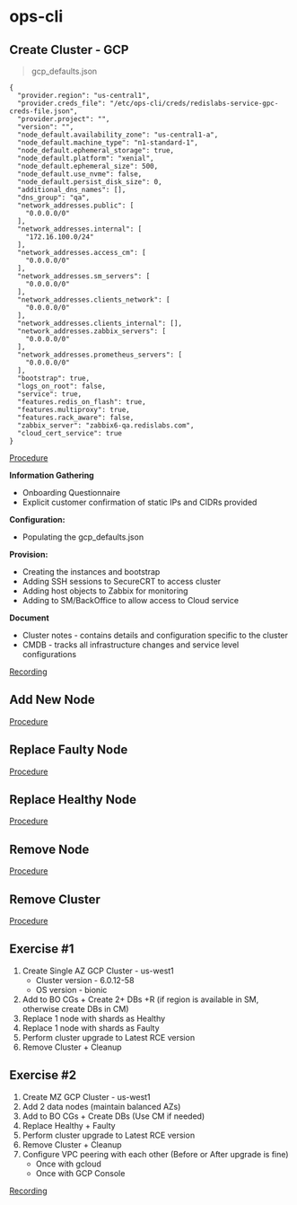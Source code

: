 # ops-cli

## Create Cluster - GCP

> gcp_defaults.json

```shell
{
  "provider.region": "us-central1",
  "provider.creds_file": "/etc/ops-cli/creds/redislabs-service-gpc-creds-file.json",
  "provider.project": "",
  "version": "",
  "node_default.availability_zone": "us-central1-a",
  "node_default.machine_type": "n1-standard-1",
  "node_default.ephemeral_storage": true,
  "node_default.platform": "xenial",
  "node_default.ephemeral_size": 500,
  "node_default.use_nvme": false,
  "node_default.persist_disk_size": 0,
  "additional_dns_names": [],
  "dns_group": "qa",
  "network_addresses.public": [
    "0.0.0.0/0"
  ],
  "network_addresses.internal": [
    "172.16.100.0/24"
  ],
  "network_addresses.access_cm": [
    "0.0.0.0/0"
  ],
  "network_addresses.sm_servers": [
    "0.0.0.0/0"
  ],
  "network_addresses.clients_network": [
    "0.0.0.0/0"
  ],
  "network_addresses.clients_internal": [],
  "network_addresses.zabbix_servers": [
    "0.0.0.0/0"
  ],
  "network_addresses.prometheus_servers": [
    "0.0.0.0/0"
  ],
  "bootstrap": true,
  "logs_on_root": false,
  "service": true,
  "features.redis_on_flash": true,
  "features.multiproxy": true,
  "features.rack_aware": false,
  "zabbix_server": "zabbix6-qa.redislabs.com",
  "cloud_cert_service": true
}
```
[Procedure](https://redislabs.atlassian.net/wiki/spaces/DevOps/pages/481689674/Create+Cluster+-+GCP)

**Information Gathering**

* Onboarding Questionnaire
* Explicit customer confirmation of static IPs and CIDRs provided

**Configuration:**

* Populating the gcp_defaults.json

**Provision:**

* Creating the instances and bootstrap
* Adding SSH sessions to SecureCRT to access cluster
* Adding host objects to Zabbix for monitoring
* Adding to SM/BackOffice to allow access to Cloud service

**Document**

* Cluster notes - contains details and configuration specific to the cluster
* CMDB - tracks all infrastructure changes and service level configurations

[Recording](https://drive.google.com/file/d/1Y5iYr72w1P3NrZAHh7Hpa316-mcaEtot/view?usp=drive_link) 

## Add New Node
[Procedure](https://redislabs.atlassian.net/wiki/spaces/DevOps/pages/438305219/Add+a+New+Node+-+AWS)

## Replace Faulty Node
[Procedure](https://redislabs.atlassian.net/wiki/spaces/DevOps/pages/438600189/Replace+Faulty+Node+-+AWS)

## Replace Healthy Node
[Procedure](https://redislabs.atlassian.net/wiki/spaces/DevOps/pages/470089741/Replace+Healthy+Node+-+AWS)

## Remove Node
[Procedure](https://redislabs.atlassian.net/wiki/spaces/DevOps/pages/438338070/Remove+a+Node+-+AWS)

## Remove Cluster
[Procedure](https://redislabs.atlassian.net/wiki/spaces/DevOps/pages/471793668/Remove+Cluster+-+AWS)

## Exercise #1

1. Create Single AZ GCP Cluster - us-west1
    * Cluster version - 6.0.12-58
    * OS version - bionic
2. Add to BO CGs + Create 2+ DBs +R (if region is available in SM, otherwise create DBs in CM)
3. Replace 1 node with shards as Healthy
4. Replace 1 node with shards as Faulty
5. Perform cluster upgrade to Latest RCE version
6. Remove Cluster + Cleanup
 
## Exercise #2 

1. Create MZ GCP Cluster - us-west1
2. Add 2 data nodes (maintain balanced AZs)
3. Add to BO CGs + Create DBs (Use CM if needed)
4. Replace Healthy + Faulty
5. Perform cluster upgrade to Latest RCE version
6. Remove Cluster + Cleanup
7. Configure VPC peering with each other (Before or After upgrade is fine)
    * Once with gcloud
    * Once with GCP Console

[Recording](https://drive.google.com/drive/folders/1XMOmncjGUZq6c_Y9Gp3gRis-OESm8s7r)

